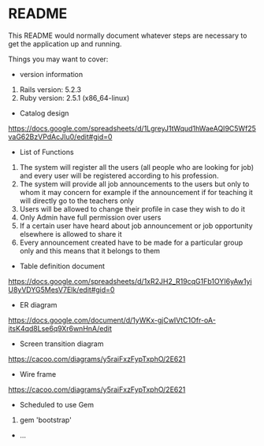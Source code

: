 # README

This README would normally document whatever steps are necessary to get the
application up and running.

Things you may want to cover:

* version information

1. Rails version: 5.2.3
2. Ruby version: 2.5.1 (x86_64-linux)

* Catalog design

https://docs.google.com/spreadsheets/d/1LgreyJ1tWqud1hWaeAQI9C5Wf25vaG62BzVPdAcJIu0/edit#gid=0

* List of Functions

1.	The system will register all the users (all people who are looking for job) and every user will be registered according to his profession.
2.	The system will provide all job announcements to the users but only to whom it may concern for example if the announcement if for teaching it will directly go to the teachers only
3.	Users will be allowed to change their profile in case they wish to do it
4.	Only Admin have full permission over users
5.	If a certain user have heard about job announcement or job opportunity elsewhere is allowed to share it
6.	Every announcement created have to be made for a particular group only and this means that it belongs to them

* Table definition document

https://docs.google.com/spreadsheets/d/1xR2JH2_R19cqG1Fb1OYI6yAw1yiU8yVDYG5MesV7Elk/edit#gid=0

* ER diagram

https://docs.google.com/document/d/1yWKx-gjCwIVtC1Ofr-oA-itsK4qd8Lse6q9Xr6wnHnA/edit

* Screen transition diagram

https://cacoo.com/diagrams/y5raiFxzFypTxphO/2E621

* Wire frame

https://cacoo.com/diagrams/y5raiFxzFypTxphO/2E621

* Scheduled to use Gem
 1. gem 'bootstrap'
 
* ...
